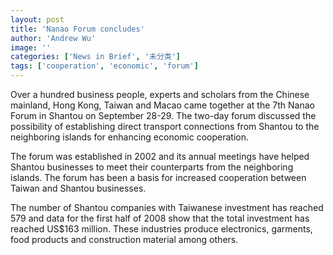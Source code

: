 ```yaml
---
layout: post
title: 'Nanao Forum concludes'
author: 'Andrew Wu'
image: ''
categories: ['News in Brief', '未分类']
tags: ['cooperation', 'economic', 'forum']
---
```


Over a hundred business people, experts and scholars from the Chinese mainland, Hong Kong, Taiwan and Macao came together at the 7th Nanao Forum in Shantou on September 28-29. The two-day forum discussed the possibility of establishing direct transport connections from Shantou to the neighboring islands for enhancing economic cooperation.

The forum was established in 2002 and its annual meetings have helped Shantou businesses to meet their counterparts from the neighboring islands. The forum has been a basis for increased cooperation between Taiwan and Shantou businesses.

The number of Shantou companies with Taiwanese investment has reached 579 and data for the first half of 2008 show that the total investment has reached US$163 million. These industries produce electronics, garments, food products and construction material among others.